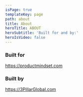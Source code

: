 ```yaml
---
isPage: true
templateKey: page
path: about
title: About
heroTitle: ABOUT
heroSubtitle: 'Built for and by:'
heroIsVideo: false
---
```

### Built for

https://productmindset.com

### Built by

https://3PillarGlobal.com

